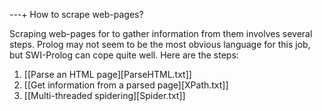 ---+ How to scrape web-pages?

Scraping web-pages for to gather information from them involves several steps.  Prolog may not seem to be the most obvious language for this job, but SWI-Prolog can cope quite well.  Here are the steps:

   1. [[Parse an HTML page][ParseHTML.txt]]
   2. [[Get information from a parsed page][XPath.txt]]
   3. [[Multi-threaded spidering][Spider.txt]]